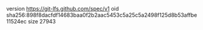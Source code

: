version https://git-lfs.github.com/spec/v1
oid sha256:898f8dacfdf14683baa0f2b2aac5453c5a25c5a2498f125d8b53affbe11524ec
size 27943
